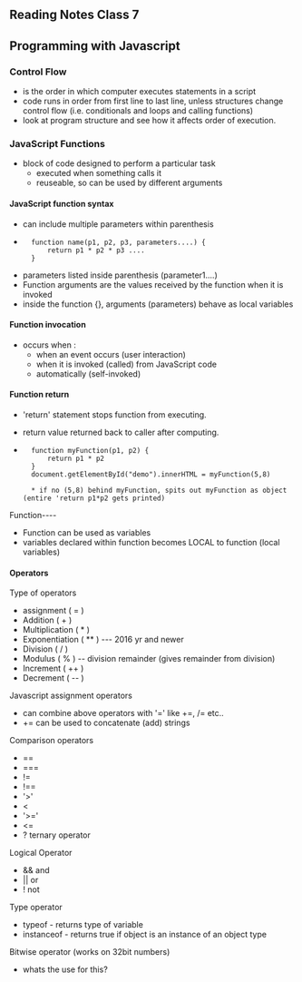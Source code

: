 ## Reading Notes Class 7

## Programming with Javascript

### Control Flow
* is the order in which computer executes statements in a script
* code runs in order from first line to last line, unless structures change control flow (i.e. conditionals and loops and calling functions)
* look at program structure and see how it affects order of execution.

### JavaScript Functions
* block of code designed to perform a particular task
    * executed when something calls it
    * reuseable, so can be used by different arguments

#### JavaScript function syntax
* can include multiple parameters within parenthesis
*       function name(p1, p2, p3, parameters....) {
            return p1 * p2 * p3 ....
        }
* parameters listed inside parenthesis (parameter1....)
* Function arguments are the values received by the function when it is invoked
* inside the function {}, arguments (parameters) behave as local variables
#### Function invocation
* occurs when :
    * when an event occurs (user interaction)
    * when it is invoked (called) from JavaScript code
    * automatically (self-invoked)

#### Function return
* 'return' statement stops function from executing.
* return value returned back to caller after computing.

*       function myFunction(p1, p2) {
            return p1 * p2
        }
        document.getElementById("demo").innerHTML = myFunction(5,8)
        
        * if no (5,8) behind myFunction, spits out myFunction as object (entire 'return p1*p2 gets printed)
Function----
* Function can be used as variables
* variables declared within function becomes LOCAL to function (local variables)

#### Operators
Type of operators
* assignment ( = )
* Addition ( + )
* Multiplication ( * )
* Exponentiation ( ** )  --- 2016 yr and newer
* Division ( / )
* Modulus ( % )  -- division remainder (gives remainder from division)
* Increment ( ++ )
* Decrement ( -- )

Javascript assignment operators
* can combine above operators with '=' like +=, /= etc..
* += can be used to concatenate (add) strings

Comparison operators
* ==
* ===
* !=
* !==
* '>'
* <
* '>='
* <=
* ?  ternary operator

Logical Operator
* &&  and
* ||  or
* !   not

Type operator
* typeof   -  returns type of variable
* instanceof  -  returns true if object is an instance of an object type

Bitwise operator (works on 32bit numbers)
* whats the use for this?